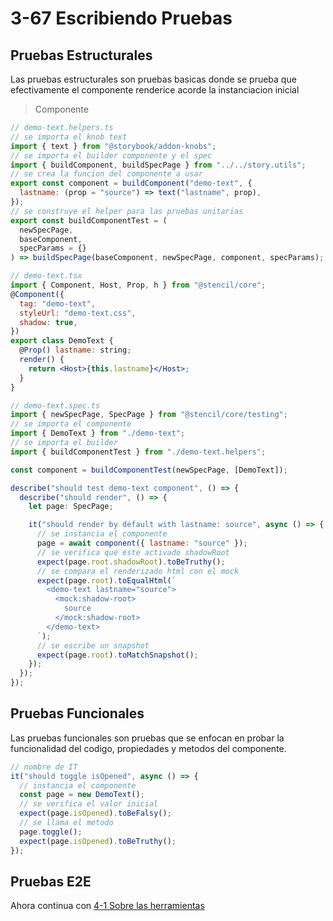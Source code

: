 # 3-67 Escribiendo Pruebas

## Pruebas Estructurales

Las pruebas estructurales son pruebas basicas donde se prueba que efectivamente el componente renderice acorde la instanciacion inicial

> Componente

```jsx
// demo-text.helpers.ts
// se importa el knob text
import { text } from "@storybook/addon-knobs";
// se importa el builder componente y el spec
import { buildComponent, buildSpecPage } from "../../story.utils";
// se crea la funcion del componente a usar
export const component = buildComponent("demo-text", {
  lastname: (prop = "source") => text("lastname", prop),
});
// se construye el helper para las pruebas unitarias
export const buildComponentTest = (
  newSpecPage,
  baseComponent,
  specParams = {}
) => buildSpecPage(baseComponent, newSpecPage, component, specParams);
```

```jsx
// demo-text.tsx
import { Component, Host, Prop, h } from "@stencil/core";
@Component({
  tag: "demo-text",
  styleUrl: "demo-text.css",
  shadow: true,
})
export class DemoText {
  @Prop() lastname: string;
  render() {
    return <Host>{this.lastname}</Host>;
  }
}
```

```jsx
// demo-text.spec.ts
import { newSpecPage, SpecPage } from "@stencil/core/testing";
// se importa el componente
import { DemoText } from "./demo-text";
// se importa el builder
import { buildComponentTest } from "./demo-text.helpers";

const component = buildComponentTest(newSpecPage, [DemoText]);

describe("should test demo-text component", () => {
  describe("should render", () => {
    let page: SpecPage;

    it("should render by default with lastname: source", async () => {
      // se instancia el componente
      page = await component({ lastname: "source" });
      // se verifica que este activado shadowRoot
      expect(page.root.shadowRoot).toBeTruthy();
      // se compara el renderizado html con el mock
      expect(page.root).toEqualHtml(`
        <demo-text lastname="source">
          <mock:shadow-root>
            source
          </mock:shadow-root>
        </demo-text>
      `);
      // se escribe un snapshot
      expect(page.root).toMatchSnapshot();
    });
  });
});
```

## Pruebas Funcionales

Las pruebas funcionales son pruebas que se enfocan en probar la funcionalidad del codigo, propiedades y metodos del componente.

```jsx
// nombre de IT
it("should toggle isOpened", async () => {
  // instancia el componente
  const page = new DemoText();
  // se verifica el valor inicial
  expect(page.isOpened).toBeFalsy();
  // se llama el metodo
  page.toggle();
  expect(page.isOpened).toBeTruthy();
});
```

## Pruebas E2E

Ahora continua con [4-1 Sobre las herramientas](../4-herramientas/4-1-sobre-las-herramientas.md)

